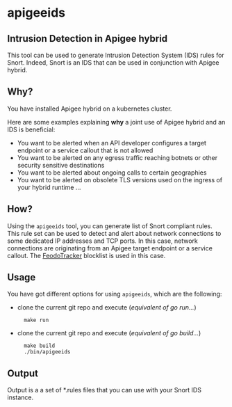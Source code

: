 # apigeeids

## Intrusion Detection in Apigee hybrid

This tool can be used to generate Intrusion Detection System (IDS) rules for Snort.
Indeed, Snort is an IDS that can be used in conjunction with Apigee hybrid.

## Why?

You have installed Apigee hybrid on a kubernetes cluster.

Here are some examples explaining **why** a joint use of Apigee hybrid and an
IDS is beneficial:

- You want to be alerted when an API developer configures a target endpoint
or a service callout that is not allowed
- You want to be alerted on any egress traffic reaching botnets or other 
security sensitive destinations
- You want to be alerted about ongoing calls to certain geographies
- You want to be alerted on obsolete TLS versions used on the ingress of your
hybrid runtime
...

## How?

Using the ```apigeeids``` tool, you can generate list of Snort compliant rules.
This rule set can be used to detect and alert about network connections to some
dedicated IP addresses and TCP ports.
In this case, network connections are originating from an Apigee target
endpoint or a service callout.
The [FeodoTracker](https://feodotracker.abuse.ch/blocklist) blocklist is used in this case.  

## Usage

You have got different options for using ```apigeeids```,
which are the following:

- clone the current git repo and execute (*equivalent of go run...*)

        make run
- clone the current git repo and execute (*equivalent of go build...*)

        make build
        ./bin/apigeeids

## Output

Output is a a set of *.rules files that you can use with your Snort IDS instance.
